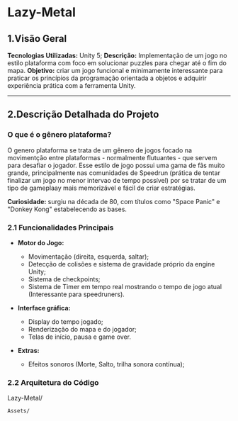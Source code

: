 # Lazy-Metal

## **1.Visão Geral**
**Tecnologias Utilizadas:** Unity 5;
**Descrição:** Implementação de um jogo no estilo plataforma com foco em solucionar puzzles para chegar até o fim do mapa.
**Objetivo:** criar um jogo funcional e minimamente interessante para praticar os princípios da programação orientada a objetos e adquirir experiência prática com a ferramenta Unity.

***

## **2.Descrição Detalhada do Projeto**

### **O que é o gênero plataforma?**

O genero plataforma se trata de um gênero de jogos focado na movimentção entre plataformas - normalmente flutuantes - que servem para desafiar o jogador. Esse estilo de jogo possui uma gama de fãs muito grande, 
principalmente nas comunidades de Speedrun (prática de tentar finalizar um jogo no menor intervao de tempo possível) por se tratar de um tipo de gameplaay mais memorizável e fácil de criar estratégias.

**Curiosidade:** surgiu na década de 80, com títulos como "Space Panic" e "Donkey Kong" estabelecendo as bases.

### **2.1 Funcionalidades Principais**

- **Motor do Jogo:**
  - Movimentação (direita, esquerda, saltar);
  - Detecção de colisões e sistema de gravidade próprio da engine Unity;
  - Sistema de checkpoints;
  - Sistema de Timer em tempo real mostrando o tempo de jogo atual (Interessante para speedruners).
    
- **Interface gráfica:**
  - Display do tempo jogado;
  - Renderização do mapa e do jogador;
  - Telas de início, pausa e game over.

- **Extras:**
  - Efeitos sonoros (Morte, Salto, trilha sonora contínua);

### **2.2 Arquitetura do Código**

  Lazy-Metal/

    Assets/
